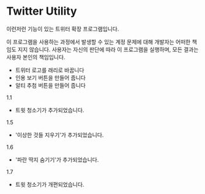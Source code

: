 # Twitter Utility
이런저런 기능이 있는 트위터 확장 프로그램입니다. 

이 프로그램을 사용하는 과정에서 발생할 수 있는 계정 문제에 대해 개발자는 어떠한 책임도 지지 않습니다. 
사용자는 자신의 판단에 따라 이 프로그램을 실행하며, 모든 결과는 사용자 본인의 책임입니다.

- 트위터 로고를 래리로 바꿉니다
- 인용 보기 버튼을 만들어 줍니다
- 알티 추첨 버튼을 만들어 줍니다

1.1
- 트윗 청소기가 추가되었습니다.

1.5
- '이상한 것들 지우기'가 추가되었습니다.

1.6
- '파란 딱지 숨기기'가 추가되었습니다.

1.7
- 트윗 청소기가 개편되었습니다. 